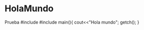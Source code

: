 # HolaMundo
Prueba
#include <iostream>
#include <conio>
  main(){
    cout<<"Hola mundo";
  getch();
  }
